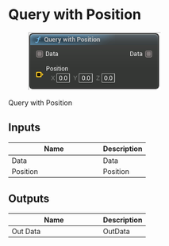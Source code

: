 # Query with Position

<div align="left" data-full-width="false"><figure><img src="../../../.gitbook/assets/query_with_position.png" alt=""><figcaption></figcaption></figure></div>

Query with Position

## Inputs

<table><thead><tr><th width="170">Name</th><th>Description</th></tr></thead><tbody><tr><td>Data</td><td>Data</td></tr><tr><td>Position</td><td>Position</td></tr></tbody></table>

## Outputs

<table><thead><tr><th width="170">Name</th><th>Description</th></tr></thead><tbody><tr><td>Out Data</td><td>OutData</td></tr></tbody></table>

